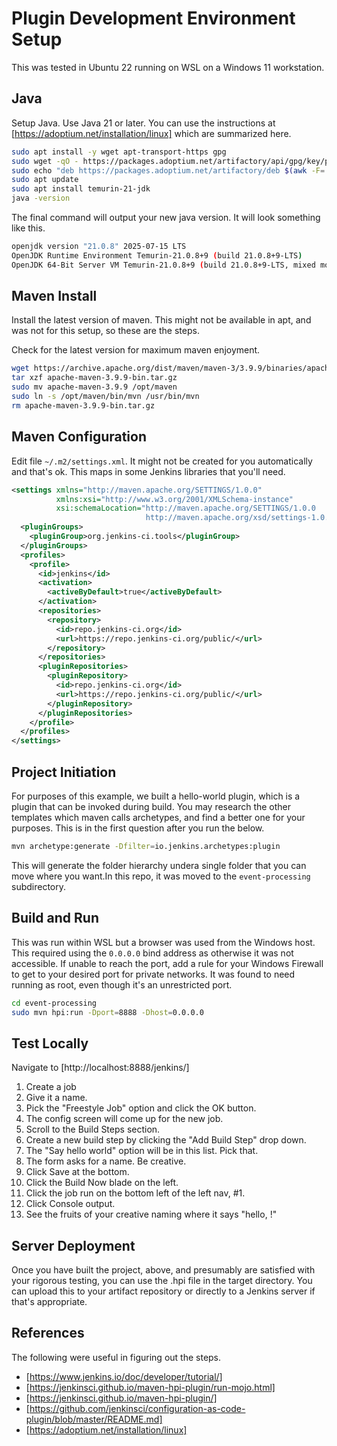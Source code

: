 # Plugin Development Environment Setup

This was tested in Ubuntu 22 running on WSL on a Windows 11 workstation.

## Java

Setup Java. Use Java 21 or later. You can use the instructions at [https://adoptium.net/installation/linux] which are summarized here.

```bash
sudo apt install -y wget apt-transport-https gpg
sudo wget -qO - https://packages.adoptium.net/artifactory/api/gpg/key/public | gpg --dearmor | sudo tee /etc/apt/trusted.gd/adoptium.gpg > /dev/null
sudo echo "deb https://packages.adoptium.net/artifactory/deb $(awk -F= '/^VERSION_CODENAME/{print$2}' /etc/os-release) mai" | sudo tee /etc/apt/sources.list.d/adoptium.list
sudo apt update
sudo apt install temurin-21-jdk
java -version
```

The final command will output your new java version. It will look something like this.

```bash
openjdk version "21.0.8" 2025-07-15 LTS
OpenJDK Runtime Environment Temurin-21.0.8+9 (build 21.0.8+9-LTS)
OpenJDK 64-Bit Server VM Temurin-21.0.8+9 (build 21.0.8+9-LTS, mixed mode, sharing)
```

## Maven Install

Install the latest version of maven. This might not be available in apt, and was not for this setup, so these are the steps.

Check for the latest version  for maximum maven enjoyment.

```bash
wget https://archive.apache.org/dist/maven/maven-3/3.9.9/binaries/apache-maven-3.9.9-bin.tar.gz
tar xzf apache-maven-3.9.9-bin.tar.gz
sudo mv apache-maven-3.9.9 /opt/maven
sudo ln -s /opt/maven/bin/mvn /usr/bin/mvn
rm apache-maven-3.9.9-bin.tar.gz 
 ```

## Maven Configuration

Edit file `~/.m2/settings.xml`. It might not be created for you automatically and that's ok. This maps in some Jenkins libraries that you'll need.

```xml
<settings xmlns="http://maven.apache.org/SETTINGS/1.0.0"
          xmlns:xsi="http://www.w3.org/2001/XMLSchema-instance"
          xsi:schemaLocation="http://maven.apache.org/SETTINGS/1.0.0
                              http://maven.apache.org/xsd/settings-1.0.0.xsd">
  <pluginGroups>
    <pluginGroup>org.jenkins-ci.tools</pluginGroup>
  </pluginGroups>
  <profiles>
    <profile>
      <id>jenkins</id>
      <activation>
        <activeByDefault>true</activeByDefault>
      </activation>
      <repositories>
        <repository>
          <id>repo.jenkins-ci.org</id>
          <url>https://repo.jenkins-ci.org/public/</url>
        </repository>
      </repositories>
      <pluginRepositories>
        <pluginRepository>
          <id>repo.jenkins-ci.org</id>
          <url>https://repo.jenkins-ci.org/public/</url>
        </pluginRepository>
      </pluginRepositories>
    </profile>
  </profiles>
</settings>
```

## Project Initiation

For purposes of this example, we built a hello-world plugin, which is a plugin that can be invoked during build. You may research the other templates which maven calls archetypes, and find a better one for your purposes. This is in the first question after you run the below.

```bash
mvn archetype:generate -Dfilter=io.jenkins.archetypes:plugin
```

This will generate the folder hierarchy undera single folder that you can move where you want.In this repo, it was moved to the `event-processing` subdirectory.

## Build and Run

This was run within WSL but a browser was used from the Windows host. This required using the `0.0.0.0` bind address as otherwise it was not accessible. If unable to reach the port, add a rule for your Windows Firewall to get to your desired port for private networks. It was found to need running as root, even though it's an unrestricted port.

```bash
cd event-processing
sudo mvn hpi:run -Dport=8888 -Dhost=0.0.0.0
```

## Test Locally

Navigate to [http://localhost:8888/jenkins/]

1. Create a job
2. Give it a name.
3. Pick the "Freestyle Job" option and click the OK button.
4. The config screen will come up for the new job.
5. Scroll to the Build Steps section.
6. Create a new build step by clicking the "Add Build Step" drop down.
7. The "Say hello world" option will be in this list. Pick that.
8. The form asks for a name. Be creative.
9. Click Save at the bottom.
10. Click the Build Now blade on the left.
11. Click the job run on the bottom left of the left nav, #1.
12. Click Console output.
13. See the fruits of your creative naming where it says "hello, <name>!"

## Server Deployment

Once you have built the project, above, and presumably are satisfied with your rigorous testing, you can use the .hpi file in the target directory. You can upload this to your artifact repository or directly to a Jenkins server if that's appropriate.

## References

The following were useful in figuring out the steps.

- [https://www.jenkins.io/doc/developer/tutorial/]
- [https://jenkinsci.github.io/maven-hpi-plugin/run-mojo.html]
- [https://jenkinsci.github.io/maven-hpi-plugin/]
- [https://github.com/jenkinsci/configuration-as-code-plugin/blob/master/README.md]
- [https://adoptium.net/installation/linux]
